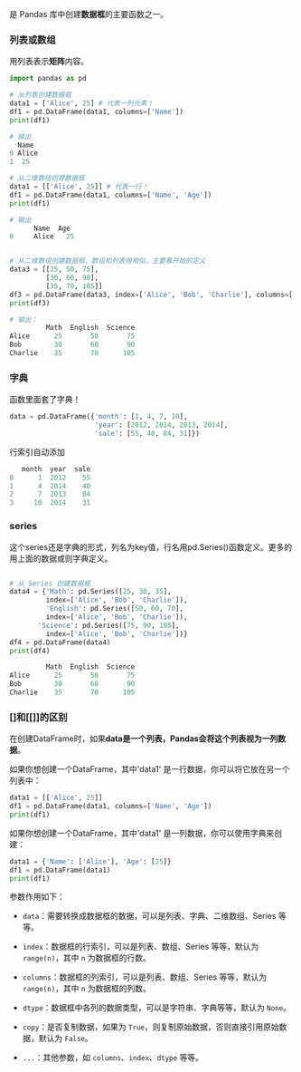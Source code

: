 是 Pandas 库中创建**数据框**的主要函数之一。
### 列表或数组
用列表表示**矩阵**内容。

```python
import pandas as pd

# 从列表创建数据框
data1 = ['Alice', 25] # 代表一列元素！
df1 = pd.DataFrame(data1, columns=['Name'])
print(df1)

# 输出
  Name 
0 Alice
1  25

# 从二维数组创建数据框
data1 = [['Alice', 25]] # 代表一行！
df1 = pd.DataFrame(data1, columns=['Name', 'Age'])
print(df1)

# 输出
      Name  Age
0     Alice   25


# 从二维数组创建数据框，数组和列表很相似，主要看开始的定义
data3 = [[25, 50, 75], 
		 [30, 60, 90], 
		 [35, 70, 105]]
df3 = pd.DataFrame(data3, index=['Alice', 'Bob', 'Charlie'], columns=['Math', 'English', 'Science'])
print(df3) 

# 输出：
         Math  English  Science
Alice      25       50       75
Bob        30       60       90
Charlie    35       70      105
```
### 字典
函数里面套了字典！
```python
data = pd.DataFrame({'month': [1, 4, 7, 10],  
                     'year': [2012, 2014, 2013, 2014],  
                     'sale': [55, 40, 84, 31]})
```

行索引自动添加
```python
   month  year  sale
0      1  2012    55
1      4  2014    40
2      7  2013    84
3     10  2014    31
```

### series
这个series还是字典的形式，列名为key值，行名用pd.Series()函数定义。更多的用上面的数据或则字典定义。

```python

# 从 Series 创建数据框
data4 = {'Math': pd.Series([25, 30, 35], 
		 index=['Alice', 'Bob', 'Charlie']),
         'English': pd.Series([50, 60, 70],
         index=['Alice', 'Bob', 'Charlie']),
       'Science': pd.Series([75, 90, 105], 
         index=['Alice', 'Bob', 'Charlie'])}
df4 = pd.DataFrame(data4)
print(df4)
```

```python
         Math  English  Science
Alice      25       50       75
Bob        30       60       90
Charlie    35       70      105
```


### []和[[]]的区别
在创建DataFrame时，如果**data是一个列表，Pandas会将这个列表视为一列数据**。

如果你想创建一个DataFrame，其中'data1' 是一行数据，你可以将它放在另一个列表中：

```python
data1 = [['Alice', 25]]
df1 = pd.DataFrame(data1, columns=['Name', 'Age'])
print(df1)
```

如果你想创建一个DataFrame，其中'data1' 是一列数据，你可以使用字典来创建：

```python
data1 = {'Name': ['Alice'], 'Age': [25]}
df1 = pd.DataFrame(data1)
print(df1)
```

参数作用如下：

- `data`：需要转换成数据框的数据，可以是列表、字典、二维数组、Series 等等。

- `index`：数据框的行索引，可以是列表、数组、Series 等等，默认为 `range(n)`，其中 `n` 为数据框的行数。

- `columns`：数据框的列索引，可以是列表、数组、Series 等等，默认为 `range(n)`，其中 `n` 为数据框的列数。

- `dtype`：数据框中各列的数据类型，可以是字符串、字典等等，默认为 `None`。

- `copy`：是否复制数据，如果为 `True`，则复制原始数据，否则直接引用原始数据，默认为 `False`。

- `...`：其他参数，如 `columns`、`index`、`dtype` 等等。